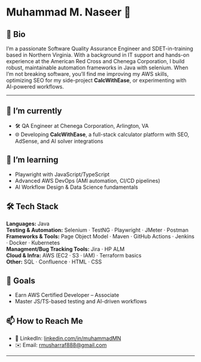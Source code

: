 # Muhammad M. Naseer 👋

## 📝 Bio
I’m a passionate Software Quality Assurance Engineer and SDET-in-training based in Northern Virginia. With a background in IT support and hands-on experience at the American Red Cross and Chenega Corporation, I build robust, maintainable automation frameworks in Java with selenium. When I’m not breaking software, you’ll find me improving my AWS skills, optimizing SEO for my side-project **CalcWithEase**, or experimenting with AI-powered workflows.

---

## 🔭 I’m currently
- 🛠️ QA Engineer at Chenega Corporation, Arlington, VA    
- 🌐 Developing **CalcWithEase**, a full-stack calculator platform with SEO, AdSense, and AI solver integrations  

## 🌱 I’m learning
- Playwright with JavaScript/TypeScript
- Advanced AWS DevOps (AMI automation, CI/CD pipelines)  
- AI Workflow Design & Data Science fundamentals  

## 🛠️ Tech Stack
**Languages:** Java  
**Testing & Automation:** Selenium · TestNG · Playwright · JMeter · Postman  
**Frameworks & Tools:** Page Object Model · Maven · GitHub Actions · Jenkins · Docker · Kubernetes  
**Managment/Bug Tracking Tools:** Jira · HP ALM  
**Cloud & Infra:** AWS (EC2 · S3 · IAM) · Terraform basics  
**Other:** SQL · Confluence · HTML · CSS  
 

## 🎯 Goals 
- Earn AWS Certified Developer – Associate  
- Master JS/TS-based testing and AI-driven workflows  

## 📫 How to Reach Me
- 🔗 LinkedIn: [linkedin.com/in/muhammadMN](https://linkedin.com/in/muhammadMN)  
- ✉️ Email: rmusharraf888@gmail.com   

---
